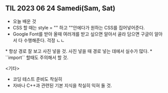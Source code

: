 ## TIL 2023 06 24 Samedi(Sam, Sat) 

 * 오늘 배운 것
 * CSS 할 때는 style = "" 하고 ""안에다가 원하는 CSS를 집어넣어준다.
 * Google Font를 받아 올때 여러개를 받고 싶으면 알아서 골라 담으면 구글이 알아서 다 수행해준다. 걱정 ㄴㄴ


<React>
* 항상 경로 잘 보고 사진 넣을 것. 사진 넣을 때 경로 넣는 데에서 실수가 많다.
* ``import`` 할때도 주의해서 할 것.

<기타>

* 코딩 테스트 준비도 착실히
* 자바나 C++과 관련된 기본 지식을 착실히 익혀 둘 것.
